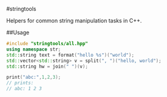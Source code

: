 #stringtools

Helpers for common string manipulation tasks in C++.

##Usage

```C++
#include "stringtools/all.hpp"
using namespace str;
std::string text = format("hello %s")("world");
std::vector<std::string> v = split(", ")("hello, world");
std::string hw = join(" ")(v);

print("abc:",1,2,3);
// prints:
// abc: 1 2 3
```
